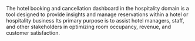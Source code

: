 The hotel booking and cancellation dashboard in the hospitality domain is a tool designed to provide insights and manage reservations within a hotel or hospitality business
Its primary purpose is to assist hotel managers, staff, and other stakeholders in optimizing room occupancy, revenue, and customer satisfaction.
